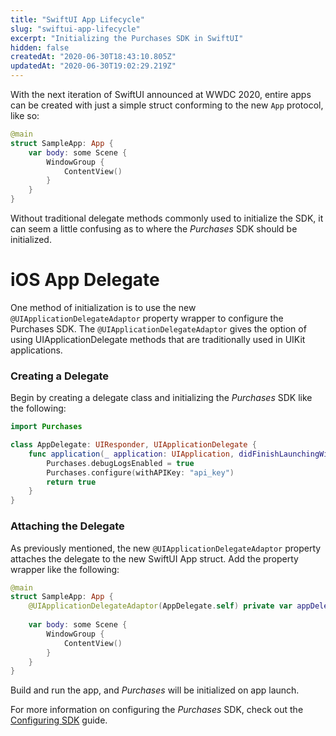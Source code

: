 ```yaml
---
title: "SwiftUI App Lifecycle"
slug: "swiftui-app-lifecycle"
excerpt: "Initializing the Purchases SDK in SwiftUI"
hidden: false
createdAt: "2020-06-30T18:43:10.805Z"
updatedAt: "2020-06-30T19:02:29.219Z"
---
```

With the next iteration of SwiftUI announced at WWDC 2020, entire apps can be created with just a simple struct conforming to the new `App` protocol, like so:

```swift
@main
struct SampleApp: App {    
    var body: some Scene {
        WindowGroup {
            ContentView()
        }
    }
}
```

Without traditional delegate methods commonly used to initialize the SDK, it can seem a little confusing as to where the *Purchases* SDK should be initialized.

# iOS App Delegate

One method of initialization is to use the new `@UIApplicationDelegateAdaptor` property wrapper to configure the Purchases SDK. The `@UIApplicationDelegateAdaptor` gives the option of using UIApplicationDelegate methods that are traditionally used in UIKit applications.

### Creating a Delegate

Begin by creating a delegate class and initializing the *Purchases* SDK like the following:

```swift
import Purchases

class AppDelegate: UIResponder, UIApplicationDelegate {
    func application(_ application: UIApplication, didFinishLaunchingWithOptions launchOptions: [UIApplication.LaunchOptionsKey : Any]? = nil) -> Bool {
        Purchases.debugLogsEnabled = true
        Purchases.configure(withAPIKey: "api_key")
        return true
    }
}
```

### Attaching the Delegate

As previously mentioned, the new `@UIApplicationDelegateAdaptor` property attaches the delegate to the new SwiftUI App struct. Add the property wrapper like the following:

```swift
@main
struct SampleApp: App {
    @UIApplicationDelegateAdaptor(AppDelegate.self) private var appDelegate
    
    var body: some Scene {
        WindowGroup {
            ContentView()
        }
    }
}
```

Build and run the app, and *Purchases* will be initialized on app launch.

For more information on configuring the *Purchases* SDK, check out the [Configuring SDK](https://docs.revenuecat.com/docs/configuring-sdk) guide.